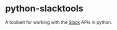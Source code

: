 # python-slacktools

A toolbelt for working with the [Slack][] APIs in python.

[Slack]: https://api.slack.com/
